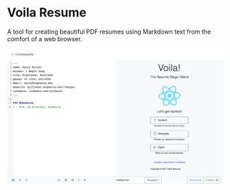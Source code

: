 # Voila Resume
A tool for creating beautiful PDF resumes using Markdown text from the comfort of a web browser.

![voilaresume-welcome.png](screenshots/voilaresume-welcome.png)

